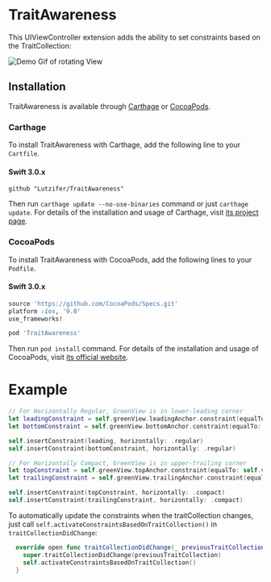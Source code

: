# TraitAwareness

This UIViewController extension adds the ability to set constraints based on the TraitCollection:


![Demo Gif of rotating View](https://github.com/Lutzifer/TraitAwareUIViewController/raw/dev/Demo.gif)

## Installation

TraitAwareness is available through [Carthage](https://github.com/Carthage/Carthage) or [CocoaPods](https://cocoapods.org).

### Carthage

To install TraitAwareness with Carthage, add the following line to your `Cartfile`.

#### Swift 3.0.x

```
github "Lutzifer/TraitAwareness"
```

Then run `carthage update --no-use-binaries` command or just `carthage update`. For details of the installation and usage of Carthage, visit [its project page](https://github.com/Carthage/Carthage).


### CocoaPods

To install TraitAwareness with CocoaPods, add the following lines to your `Podfile`.

#### Swift 3.0.x

```ruby
source 'https://github.com/CocoaPods/Specs.git'
platform :ios, '9.0'
use_frameworks!

pod 'TraitAwareness'

```

Then run `pod install` command. For details of the installation and usage of CocoaPods, visit [its official website](https://cocoapods.org).

# Example

```swift
// For Horizontally Regular, GreenView is in lower-leading corner
let leadingConstraint = self.greenView.leadingAnchor.constraint(equalTo: self.view.leadingAnchor)
let bottomConstraint = self.greenView.bottomAnchor.constraint(equalTo: self.view.bottomAnchor)

self.insertConstraint(leading, horizontally: .regular)
self.insertConstraint(bottomConstraint, horizontally: .regular)

// For Horizontally Compact, GreenView is in upper-trailing corner
let topConstraint = self.greenView.topAnchor.constraint(equalTo: self.view.topAnchor)
let trailingConstraint = self.greenView.trailingAnchor.constraint(equalTo: self.view.trailingAnchor)

self.insertConstraint(topConstraint, horizontally: .compact)
self.insertConstraint(trailingConstraint, horizontally: .compact)
```

To automatically update the constraints when the traitCollection changes, just call
`self.activateConstraintsBasedOnTraitCollection()` in `traitCollectionDidChange`:

```swift
  override open func traitCollectionDidChange(_ previousTraitCollection: UITraitCollection?) {
    super.traitCollectionDidChange(previousTraitCollection)
    self.activateConstraintsBasedOnTraitCollection()
  }
```
